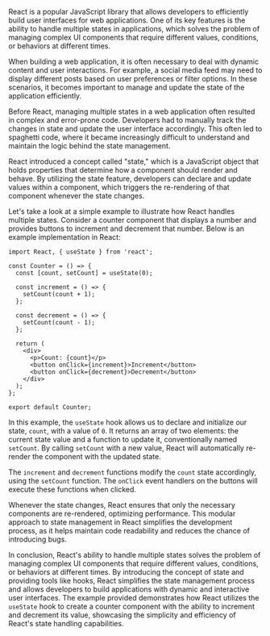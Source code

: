 React is a popular JavaScript library that allows developers to efficiently build user interfaces for web applications. One of its key features is the ability to handle multiple states in applications, which solves the problem of managing complex UI components that require different values, conditions, or behaviors at different times.

When building a web application, it is often necessary to deal with dynamic content and user interactions. For example, a social media feed may need to display different posts based on user preferences or filter options. In these scenarios, it becomes important to manage and update the state of the application efficiently.

Before React, managing multiple states in a web application often resulted in complex and error-prone code. Developers had to manually track the changes in state and update the user interface accordingly. This often led to spaghetti code, where it became increasingly difficult to understand and maintain the logic behind the state management.

React introduced a concept called "state," which is a JavaScript object that holds properties that determine how a component should render and behave. By utilizing the state feature, developers can declare and update values within a component, which triggers the re-rendering of that component whenever the state changes.

Let's take a look at a simple example to illustrate how React handles multiple states. Consider a counter component that displays a number and provides buttons to increment and decrement that number. Below is an example implementation in React:

```
import React, { useState } from 'react';

const Counter = () => {
  const [count, setCount] = useState(0);

  const increment = () => {
    setCount(count + 1);
  };

  const decrement = () => {
    setCount(count - 1);
  };

  return (
    <div>
      <p>Count: {count}</p>
      <button onClick={increment}>Increment</button>
      <button onClick={decrement}>Decrement</button>
    </div>
  );
};

export default Counter;
```

In this example, the `useState` hook allows us to declare and initialize our state, `count`, with a value of `0`. It returns an array of two elements: the current state value and a function to update it, conventionally named `setCount`. By calling `setCount` with a new value, React will automatically re-render the component with the updated state.

The `increment` and `decrement` functions modify the `count` state accordingly, using the `setCount` function. The `onClick` event handlers on the buttons will execute these functions when clicked.

Whenever the state changes, React ensures that only the necessary components are re-rendered, optimizing performance. This modular approach to state management in React simplifies the development process, as it helps maintain code readability and reduces the chance of introducing bugs.

In conclusion, React's ability to handle multiple states solves the problem of managing complex UI components that require different values, conditions, or behaviors at different times. By introducing the concept of state and providing tools like hooks, React simplifies the state management process and allows developers to build applications with dynamic and interactive user interfaces. The example provided demonstrates how React utilizes the `useState` hook to create a counter component with the ability to increment and decrement its value, showcasing the simplicity and efficiency of React's state handling capabilities.